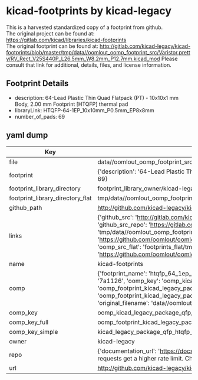 # kicad-footprints by kicad-legacy  
This is a harvested standardized copy of a footprint from github.  
The original project can be found at:  
https://gitlab.com/kicad/libraries/kicad-footprints  
The original footprint can be found at:
http://gitlab.com/kicad-legacy/kicad-footprints/blob/master/tmp/data//oomlout_oomp_footprint_src/Varistor.pretty/RV_Rect_V25S440P_L26.5mm_W8.2mm_P12.7mm.kicad_mod
Please consult that link for additional, details, files, and license information.  
## Footprint Details
* description: 64-Lead Plastic Thin Quad Flatpack (PT) - 10x10x1 mm Body, 2.00 mm Footprint [HTQFP] thermal pad  
* libraryLink: HTQFP-64-1EP_10x10mm_P0.5mm_EP8x8mm  
* number_of_pads: 69  
## yaml dump  
| Key | Value |  
| --- | --- |  
| file | data//oomlout_oomp_footprint_src/kicad-footprints/Package_QFP.pretty/HTQFP-64-1EP_10x10mm_P0.5mm_EP8x8mm.kicad_mod |  
| footprint | {'description': '64-Lead Plastic Thin Quad Flatpack (PT) - 10x10x1 mm Body, 2.00 mm Footprint [HTQFP] thermal pad', 'libraryLink': 'HTQFP-64-1EP_10x10mm_P0.5mm_EP8x8mm', 'number_of_pads': 69} |  
| footprint_library_directory | footprint_library_owner/kicad-legacy_kicad-footprints |  
| footprint_library_directory_flat | tmp/data//oomlout_oomp_footprint_src/footprints_flat/kicad_legacy_package_qfp_htqfp_64_1ep_10x10mm_p0_5mm_ep8x8mm/working |  
| github_path | http://github.com/kicad-legacy/kicad-footprints/blob/master/tmp/data//oomlout_oomp_footprint_src/Package_QFP.pretty/HTQFP-64-1EP_10x10mm_P0.5mm_EP8x8mm.kicad_mod |  
| links | {'github_src': 'http://gitlab.com/kicad-legacy/kicad-footprints/blob/master/tmp/data//oomlout_oomp_footprint_src/Varistor.pretty/RV_Rect_V25S440P_L26.5mm_W8.2mm_P12.7mm.kicad_mod', 'github_src_repo': 'https://gitlab.com/kicad/libraries/kicad-footprints', 'oomp_bot': 'tmp/data//oomlout_oomp_footprint_src/footprints/kicad_legacy_package_qfp_htqfp_64_1ep_10x10mm_p0_5mm_ep8x8mm/working', 'oomp_bot_github': 'https://github.com/oomlout/oomlout_oomp_footprint_bot/tree/main/tmp/data//oomlout_oomp_footprint_src/footprints/kicad_legacy_package_qfp_htqfp_64_1ep_10x10mm_p0_5mm_ep8x8mm/working', 'oomp_src_flat': 'footprints_flat/tmp/data//oomlout_oomp_footprint_src/footprints_flat/kicad_legacy_package_qfp_htqfp_64_1ep_10x10mm_p0_5mm_ep8x8mm/working', 'oomp_src_flat_github': 'https://github.com/oomlout/oomlout_oomp_footprint_src/tree/main/tmp/data//oomlout_oomp_footprint_src/footprints_flat/kicad_legacy_package_qfp_htqfp_64_1ep_10x10mm_p0_5mm_ep8x8mm/working'} |  
| name | kicad-footprints |  
| oomp | {'footprint_name': 'htqfp_64_1ep_10x10mm_p0_5mm_ep8x8mm', 'library_name': 'package_qfp', 'md5': '7a11262bea0764c0c49df970f0cf13b6', 'md5_10': '7a11262bea', 'md5_5': '7a112', 'md5_6': '7a1126', 'oomp_key': 'oomp_kicad_legacy_package_qfp_htqfp_64_1ep_10x10mm_p0_5mm_ep8x8mm', 'oomp_key_extra': 'oomp_footprint_kicad_legacy_package_qfp_htqfp_64_1ep_10x10mm_p0_5mm_ep8x8mm', 'oomp_key_full': 'oomp_footprint_kicad_legacy_package_qfp_htqfp_64_1ep_10x10mm_p0_5mm_ep8x8mm_7a1126', 'oomp_key_simple': 'kicad_legacy_package_qfp_htqfp_64_1ep_10x10mm_p0_5mm_ep8x8mm', 'original_filename': 'data//oomlout_oomp_footprint_src/kicad-footprints/Package_QFP.pretty/HTQFP-64-1EP_10x10mm_P0.5mm_EP8x8mm.kicad_mod', 'owner_name': 'kicad_legacy'} |  
| oomp_key | oomp_kicad_legacy_package_qfp_htqfp_64_1ep_10x10mm_p0_5mm_ep8x8mm |  
| oomp_key_full | oomp_footprint_kicad_legacy_package_qfp_htqfp_64_1ep_10x10mm_p0_5mm_ep8x8mm |  
| oomp_key_simple | kicad_legacy_package_qfp_htqfp_64_1ep_10x10mm_p0_5mm_ep8x8mm |  
| owner | kicad-legacy |  
| repo | {'documentation_url': 'https://docs.github.com/rest/overview/resources-in-the-rest-api#rate-limiting', 'message': "API rate limit exceeded for 84.66.142.224. (But here's the good news: Authenticated requests get a higher rate limit. Check out the documentation for more details.)"} |  
| url | http://github.com/kicad-legacy/kicad-footprints |  

